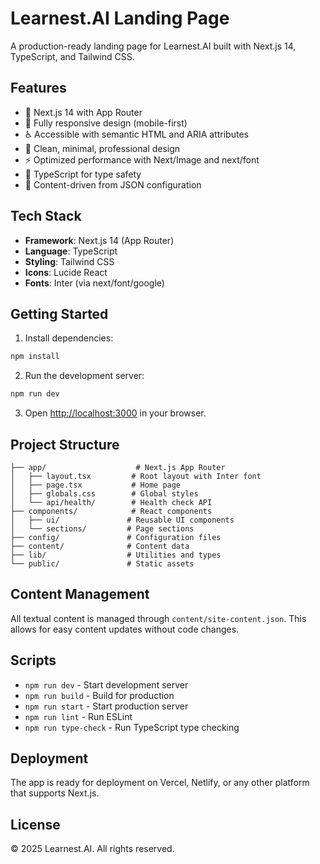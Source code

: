 # Learnest.AI Landing Page

A production-ready landing page for Learnest.AI built with Next.js 14, TypeScript, and Tailwind CSS.

## Features

- 🚀 Next.js 14 with App Router
- 📱 Fully responsive design (mobile-first)
- ♿ Accessible with semantic HTML and ARIA attributes
- 🎨 Clean, minimal, professional design
- ⚡ Optimized performance with Next/Image and next/font
- 🔧 TypeScript for type safety
- 🎯 Content-driven from JSON configuration

## Tech Stack

- **Framework**: Next.js 14 (App Router)
- **Language**: TypeScript
- **Styling**: Tailwind CSS
- **Icons**: Lucide React
- **Fonts**: Inter (via next/font/google)

## Getting Started

1. Install dependencies:
```bash
npm install
```

2. Run the development server:
```bash
npm run dev
```

3. Open [http://localhost:3000](http://localhost:3000) in your browser.

## Project Structure

```
├── app/                    # Next.js App Router
│   ├── layout.tsx         # Root layout with Inter font
│   ├── page.tsx           # Home page
│   ├── globals.css        # Global styles
│   └── api/health/        # Health check API
├── components/            # React components
│   ├── ui/               # Reusable UI components
│   └── sections/         # Page sections
├── config/               # Configuration files
├── content/              # Content data
├── lib/                  # Utilities and types
└── public/               # Static assets
```

## Content Management

All textual content is managed through `content/site-content.json`. This allows for easy content updates without code changes.

## Scripts

- `npm run dev` - Start development server
- `npm run build` - Build for production
- `npm run start` - Start production server
- `npm run lint` - Run ESLint
- `npm run type-check` - Run TypeScript type checking

## Deployment

The app is ready for deployment on Vercel, Netlify, or any other platform that supports Next.js.

## License

© 2025 Learnest.AI. All rights reserved.

